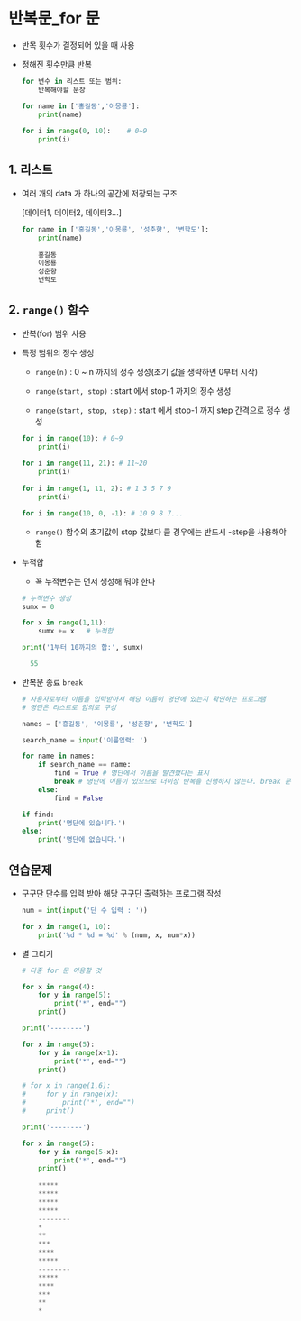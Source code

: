 # 반복문_for 문

* 반목 횟수가 결정되어 있을 때 사용

* 정해진 횟수만큼 반복

  ```python
  for 변수 in 리스트 또는 범위:
      반복해야할 문장
  ```

  ```python
  for name in ['홍길동','이몽룡']:
      print(name)
      
  for i in range(0, 10):	# 0~9
      print(i)
  ```

## 1. 리스트

* 여러 개의 data 가 하나의 공간에 저장되는 구조

  [데이터1, 데이터2, 데이터3...]

  ```python
  for name in ['홍길동','이몽룡', '성춘향', '변학도']:
      print(name)
      
      홍길동
      이몽룡
      성춘향
      변학도
  ```

  

## 2.  `range()` 함수

* 반복(for) 범위 사용

* 특정 범위의 정수 생성

  * `range(n)` : 0 ~ n 까지의 정수 생성(초기 값을 생략하면 0부터 시작)

  * `range(start, stop)` : start 에서 stop-1 까지의 정수 생성

  * `range(start, stop, step)` : start 에서 stop-1 까지 step 간격으로 정수 생성

  ```python
  for i in range(10): # 0~9
      print(i)
      
  for i in range(11, 21): # 11~20
      print(i)
      
  for i in range(1, 11, 2): # 1 3 5 7 9
      print(i)
  
  for i in range(10, 0, -1): # 10 9 8 7...
  ```

  * `range()` 함수의 초기값이 stop 값보다 클 경우에는 반드시 -step을 사용해야함

* 누적합

  * 꾝 누적변수는 먼저 생성해 둬야 한다

  ```python
  # 누적변수 생성
  sumx = 0
  
  for x in range(1,11):
      sumx += x   # 누적합
  
  print('1부터 10까지의 합:', sumx)
  
  	55
  ```

* 반복문 종료 `break`

  ```python
  # 사용자로부터 이름을 입력받아서 해당 이름이 명단에 있는지 확인하는 프로그램
  # 명단은 리스트로 임의로 구성
  
  names = ['홍길동', '이몽룡', '성춘향', '변학도']
  
  search_name = input('이름입력: ')
  
  for name in names:
      if search_name == name:
          find = True # 명단에서 이름을 발견했다는 표시
          break # 명단에 이름이 있으므로 더이상 반복을 진행하지 않는다. break 문 : 반복을 종료
      else:
          find = False
  
  if find:
      print('명단에 있습니다.')
  else:
      print('명단에 없습니다.')
  ```

## 연습문제

* 구구단 단수를 입력 받아 해당 구구단 출력하는 프로그램 작성

  ```python
  num = int(input('단 수 입력 : '))
  
  for x in range(1, 10):
      print('%d * %d = %d' % (num, x, num*x))
  ```

* 별 그리기

  ```python
  # 다중 for 문 이용할 것
  
  for x in range(4):
      for y in range(5):
          print('*', end="")
      print()
  
  print('--------')
  
  for x in range(5):
      for y in range(x+1):
          print('*', end="")
      print()
  
  # for x in range(1,6):
  #     for y in range(x):
  #         print('*', end="")
  #     print()
  
  print('--------')
  
  for x in range(5):
      for y in range(5-x):
          print('*', end="")
      print()
      
      *****
      *****
      *****
      *****
      --------
      *
      **
      ***
      ****
      *****
      --------
      *****
      ****
      ***
      **
      *
  ```

  

